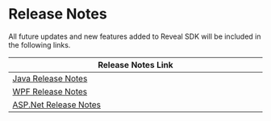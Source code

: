 # Release Notes

<style>
table th:first-of-type {
    width: 10%;
}
table th:nth-of-type(2) {
    width: 10%;
}
table th:nth-of-type(3) {
    width: 50%;
}
table th:nth-of-type(4) {
    width: 30%;
}
</style>
All future updates and new features added to Reveal SDK will be included in the following links.
 
|**Release Notes Link**  |
|---|
|  [Java Release Notes](https://github.com/RevealBi/sdk-samples-java/blob/main/CHANGELOG.md) |
|  [WPF Release Notes](https://help.revealbi.io/en/wpf/release-notes.html) |
|  [ASP.Net Release Notes](https://help.revealbi.io/en/web/release-notes.html) |
